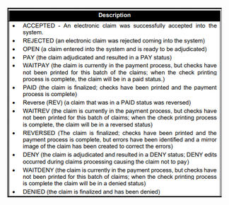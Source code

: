 ![](https://github.com/gainwell-ohio/spbm/blob/Tech-OneNote/docs/Clinical%20and%20Technical%20Reference%20Guide/Calls%20-%20Standard%20of%20Work/Pay%20Status%20Descriptions.png)
